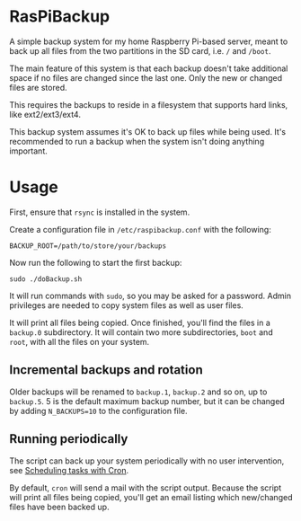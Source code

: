 # RasPiBackup

A simple backup system for my home Raspberry Pi-based server, meant to back up all files from the two partitions in the SD card, i.e. `/` and `/boot`.

The main feature of this system is that each backup doesn't take additional space if no files are changed since the last one. Only the new or changed files are stored.

This requires the backups to reside in a filesystem that supports hard links, like ext2/ext3/ext4.

This backup system assumes it's OK to back up files while being used. It's recommended to run a backup when the system isn't doing anything important.

# Usage

First, ensure that `rsync` is installed in the system.

Create a configuration file in `/etc/raspibackup.conf` with the following:

```
BACKUP_ROOT=/path/to/store/your/backups
```

Now run the following to start the first backup:
```
sudo ./doBackup.sh
```
It will run commands with `sudo`, so you may be asked for a password. Admin privileges are needed to copy system files as well as user files.

It will print all files being copied. 
Once finished, you'll find the files in a `backup.0` subdirectory. It will contain two more subdirectories, `boot` and `root`, with all the files on your system.

## Incremental backups and rotation

Older backups will be renamed to `backup.1`, `backup.2` and so on, up to `backup.5`. 5 is the default maximum backup number, but it can be changed by adding `N_BACKUPS=10` to the configuration file.

## Running periodically

The script can back up your system periodically with no user intervention, see [Scheduling tasks with Cron](https://www.raspberrypi.org/documentation/linux/usage/cron.md).

By default, `cron` will send a mail with the script output. Because the script will print all files being copied, you'll get an email listing which new/changed files have been backed up.


